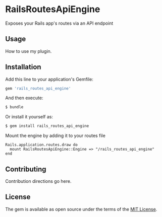 # RailsRoutesApiEngine

Exposes your Rails app's routes via an API endpoint

## Usage
How to use my plugin.

## Installation
Add this line to your application's Gemfile:

```ruby
gem 'rails_routes_api_engine'
```

And then execute:
```bash
$ bundle
```

Or install it yourself as:
```bash
$ gem install rails_routes_api_engine
```

Mount the engine by adding it to your routes file

```
Rails.application.routes.draw do
  mount RailsRoutesApiEngine::Engine => "/rails_routes_api_engine"
end
```

## Contributing
Contribution directions go here.

## License
The gem is available as open source under the terms of the [MIT License](http://opensource.org/licenses/MIT).
